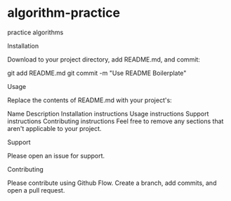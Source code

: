 # algorithm-practice

practice algorithms

Installation

Download to your project directory, add README.md, and commit:

git add README.md
git commit -m "Use README Boilerplate"

Usage

Replace the contents of README.md with your project's:

Name
Description
Installation instructions
Usage instructions
Support instructions
Contributing instructions
Feel free to remove any sections that aren't applicable to your project.

Support

Please open an issue for support.

Contributing

Please contribute using Github Flow. Create a branch, add commits, and open a pull request.
